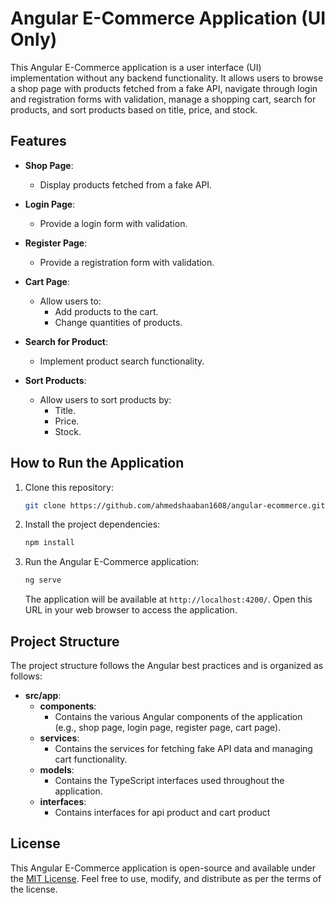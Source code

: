 # Angular E-Commerce Application (UI Only)

This Angular E-Commerce application is a user interface (UI) implementation without any backend functionality. It allows users to browse a shop page with products fetched from a fake API, navigate through login and registration forms with validation, manage a shopping cart, search for products, and sort products based on title, price, and stock.

## Features

- **Shop Page**:
  - Display products fetched from a fake API.
- **Login Page**:

  - Provide a login form with validation.

- **Register Page**:

  - Provide a registration form with validation.

- **Cart Page**:

  - Allow users to:
    - Add products to the cart.
    - Change quantities of products.

- **Search for Product**:

  - Implement product search functionality.

- **Sort Products**:
  - Allow users to sort products by:
    - Title.
    - Price.
    - Stock.

## How to Run the Application

1. Clone this repository:

   ```bash
   git clone https://github.com/ahmedshaaban1608/angular-ecommerce.git
   ```

2. Install the project dependencies:

   ```bash
   npm install
   ```

3. Run the Angular E-Commerce application:

   ```bash
   ng serve
   ```

   The application will be available at `http://localhost:4200/`. Open this URL in your web browser to access the application.

## Project Structure

The project structure follows the Angular best practices and is organized as follows:

- **src/app**:
  - **components**:
    - Contains the various Angular components of the application (e.g., shop page, login page, register page, cart page).
  - **services**:
    - Contains the services for fetching fake API data and managing cart functionality.
  - **models**:
    - Contains the TypeScript interfaces used throughout the application.
  - **interfaces**:
    - Contains interfaces for api product and cart product

## License

This Angular E-Commerce application is open-source and available under the [MIT License](LICENSE). Feel free to use, modify, and distribute as per the terms of the license.
